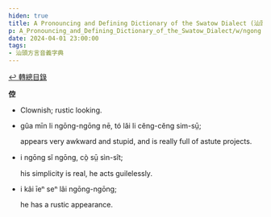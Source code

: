 ```yaml
---
hiden: true
title: A Pronouncing and Defining Dictionary of the Swatow Dialect (汕頭方言音義字典) / ngong
p: A_Pronouncing_and_Defining_Dictionary_of_the_Swatow_Dialect/w/ngong
date: 2024-04-01 23:00:00
tags: 
- 汕頭方言音義字典
---
```


[↩️ 轉總目錄](/A_Pronouncing_and_Defining_Dictionary_of_the_Swatow_Dialect)


**倥**
- Clownish; rustic looking.

- gûa mīn li ngōng-ngōng nē, tó lăi li cĕng-cĕng sim-sṳ̄;

  appears very awkward and stupid, and is really full of astute projects.

- i ngōng sĭ ngōng, cò̤ sṳ̄ sìn-sît;

  his simplicity is real, he acts guilelessly.

- i kâi īeⁿ seⁿ lâi ngōng-ngōng;

  he has a rustic appearance.